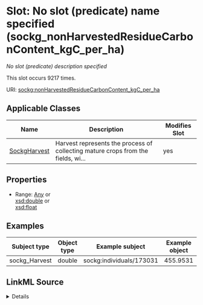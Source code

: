 

# Slot: No slot (predicate) name specified (sockg_nonHarvestedResidueCarbonContent_kgC_per_ha)


_No slot (predicate) description specified_






This slot occurs 9217 times.


URI: [sockg:nonHarvestedResidueCarbonContent_kgC_per_ha](https://idir.uta.edu/sockg-ontology/docs/nonHarvestedResidueCarbonContent_kgC_per_ha)



<!-- no inheritance hierarchy -->





## Applicable Classes

| Name | Description | Modifies Slot |
| --- | --- | --- |
| [SockgHarvest](../classes/SockgHarvest.md) | Harvest represents the process of collecting mature crops from the fields, wi... |  yes  |







## Properties

* Range: [Any](../classes/Any.md)&nbsp;or&nbsp;<br />[xsd:double](http://www.w3.org/2001/XMLSchema#double)&nbsp;or&nbsp;<br />[xsd:float](http://www.w3.org/2001/XMLSchema#float)






## Examples

| Subject type | Object type | Example subject | Example object | Occurrences |
| --- | --- | --- | --- | --- |
| sockg_Harvest | double | sockg:individuals/173031 | 455.9531 | 9217 |




## LinkML Source

<details>

```yaml
name: sockg_nonHarvestedResidueCarbonContent_kgC_per_ha
annotations:
  count:
    tag: count
    value: 9217
description: No slot (predicate) description specified
title: No slot (predicate) name specified
examples:
- object:
    example_object: '455.9531'
    example_object_type: double
    example_predicate: sockg:nonHarvestedResidueCarbonContent_kgC_per_ha
    example_subject: sockg:individuals/173031
    example_subject_type: sockg_Harvest
from_schema: soc-kg
rank: 1000
domain: sockg_Harvest
slot_uri: sockg:nonHarvestedResidueCarbonContent_kgC_per_ha
alias: sockg_nonHarvestedResidueCarbonContent_kgC_per_ha
domain_of:
- sockg_Harvest
range: Any
any_of:
- range: double
- range: float

```
</details>